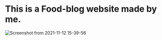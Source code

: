 # This is a Food-blog website made by me.
![Screenshot from 2021-11-12 15-39-56](https://user-images.githubusercontent.com/70108561/141450042-24c685a1-3812-4dd4-89a5-738e34033e4d.png)

